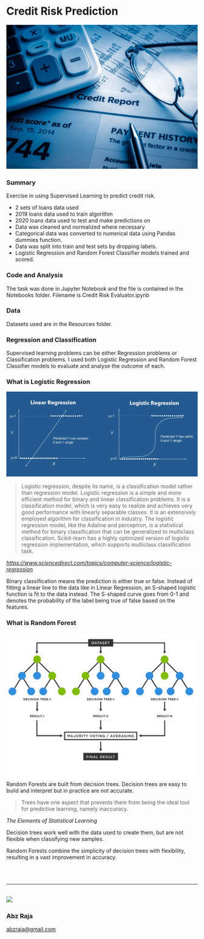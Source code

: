 # Credit Risk Prediction
<img src="Images/credit-risk.jpeg" width="600">


### Summary
Exercise in using Supervised Learning to predict credit risk. 
* 2 sets of loans data used
* 2019 loans data used to train algorithm
* 2020 loans data used to test and make predictions on
* Data was cleaned and normalized where necessary
* Categorical data was converted to numerical data using Pandas dummies function.
* Data was split into train and test sets by dropping labels.
* Logistic Regression and Random Forest Classifier models trained and scored.

### Code and Analysis
The task was done in Jupyter Notebook and the file is contained in the Notebooks folder. Filename is Credit Risk Evaluator.ipynb

### Data
Datasets used are in the Resources folder.


### Regression and Classification
Supervised learning problems can be either Regression problems or Classification problems.
I used both Logistic Regression and Random Forest Classifier models to evaluate and analyse the outcome of each.


### What is Logistic Regression
<img src="Images/linear_vs_logistic_regression.jpg" width="600">

> Logistic regression, despite its name, is a classification model rather than regression model. Logistic regression is a simple and more efficient method for binary and linear classification problems. It is a classification model, which is very easy to realize and achieves very good performance with linearly separable classes. It is an extensively employed algorithm for classification in industry. The logistic regression model, like the Adaline and perceptron, is a statistical method for binary classification that can be generalized to multiclass classification. Scikit-learn has a highly optimized version of logistic regression implementation, which supports multiclass classification task.

<cite>https://www.sciencedirect.com/topics/computer-science/logistic-regression</cite>

Binary classification means the prediction is either true or false. Instead of fitting a linear line to the data like in Linear Regression, an S-shaped logistic function is fit to the data instead. The S-shaped curve goes from 0-1 and denotes the probability of the label being true of false based on the features.


### What is Random Forest
<img src="Images/random-forest-diagram.svg" width="600">
Random Forests are built from decision trees. Decision trees are easy to build and interpret but in practice are not accurate.

> Trees have one aspect that prevents them from being the ideal tool for predictive learning, namely inaccuracy.

<cite>The Elements of Statistical Learning</cite>

Decision trees work well with the data used to create them, but are not flexible when classifying new samples.

Random Forests combine the simplicity of decision trees with flexibility, resulting in a vast improvement in accuracy.

<br />
<br />
<hr />
<br />

<img width="150" src="https://drive.google.com/uc?export=view&id=1OH_TvDjISYpoKL_98Jx3CDFPM7Xp8J6H">

### Abz Raja
abzraja@gmail.com
